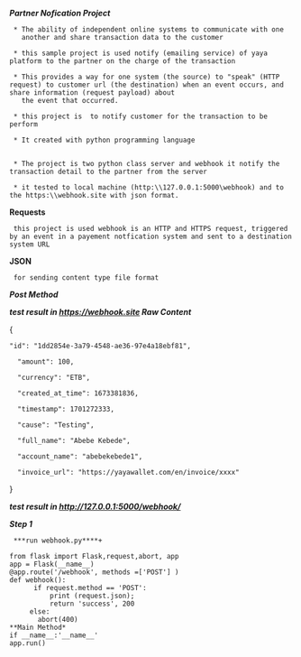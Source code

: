 
***Partner Nofication Project***

     * The ability of independent online systems to communicate with one 
       another and share transaction data to the customer
       
     * this sample project is used notify (emailing service) of yaya platform to the partner on the charge of the transaction  
       
     * This provides a way for one system (the source) to "speak" (HTTP request) to customer url (the destination) when an event occurs, and share information (request payload) about 
       the event that occurred.
    
     * this project is  to notify customer for the transaction to be perform
  
     * It created with python programming language 
     
   
     * The project is two python class server and webhook it notify the transaction detail to the partner from the server 
     
     * it tested to local machine (http:\\127.0.0.1:5000\webhook) and to the https:\\webhook.site with json format.
       
****Requests****

     this project is used webhook is an HTTP and HTTPS request, triggered by an event in a payement notfication system and sent to a destination system URL 
    
****JSON****

     for sending content type file format 

***Post Method***

     

***test result in https://webhook.site Raw Content***

{

    "id": "1dd2854e-3a79-4548-ae36-97e4a18ebf81",
     
      "amount": 100,
     
      "currency": "ETB",
  
      "created_at_time": 1673381836,
  
      "timestamp": 1701272333,
  
      "cause": "Testing",
  
      "full_name": "Abebe Kebede",
  
      "account_name": "abebekebede1",
  
      "invoice_url": "https://yayawallet.com/en/invoice/xxxx"
  
}

***test result in http://127.0.0.1:5000/webhook/***

***Step 1*** 

     ***run webhook.py****+
      
    from flask import Flask,request,abort, app
    app = Flask(__name__)
    @app.route('/webhook', methods =['POST'] )
    def webhook():
          if request.method == 'POST':
              print (request.json);
              return 'success', 200
         else:
           abort(400)
    **Main Method*
    if __name__:'__name__'
    app.run()

     


